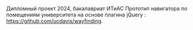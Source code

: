 Дипломный проект 2024, бакалавриат ИТиАС
Прототип навигатора по помещениям университета на основе плагина jQuery : https://github.com/ucdavis/wayfinding.
